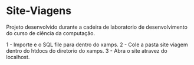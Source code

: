 # Site-Viagens
Projeto desenvolvido durante a cadeira de laboratorio de desenvolvimento do curso de ciência da computação.

1 - Importe e o SQL file para dentro do xamps.
2 - Cole a pasta site viagem dentro do htdocs do diretorio do xamps.
3 - Abra o site atravez do localhost.
